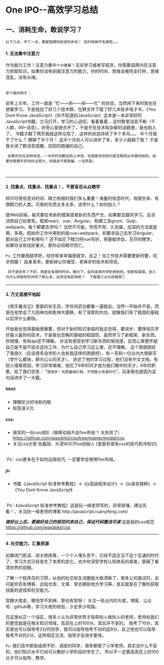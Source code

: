 # One IPO--高效学习总结
## 一、消耗生命，敢说学习？

 `以下几点，中了一点，都是阻碍你前进的步伐！ 及时改掉坏毛病吧。。。`
#### 1. 无法集中注意力
  作为脑力工作！注意力集中`十分重要`！无论学习或者写程序，你需要调用内在注意力抓取知识。如果你没有驯服注意力的能力，你的时间、思维会被完全打碎，思绪混乱，没有头绪。

  <br>`举个我的例子`：<br>

  前年上半年，工作一直是 "忙——闲——闲——忙" 的状态，当然闲下来时我也在想着学习，于是我加了好几个技术群，在群文件下载了好几本技术电子书，《You Dont Know JavaScript》（你不知道的JavaScript）这本是一本非常好的JavaScript书籍，立马打开，学习的心迫切，看着看着... 这时群里消息不断（千人群，99+消息），好奇心驱使点开了，于是乎在技术和杂聊的话题里，我也陷入了。 书籍才翻了两页我就这样沦陷了，这样的状态持续了半个多月。。。  半个月我干了什么？ 瞎聊了半个月！ 这半个月别人可以进步了多，多少人超越了我？ 于是我关闭了群消息提醒，拉回的跑偏的自己。

     如果你也在这种状态，一半的时间都在网上冲浪，也就是说你知识是互联网从外面供给的，如果你管理不好你的注意力，你就会不断跑偏，一无所获。
 <br>

---

#### 2. 找重点、找重点、找重点！，不要盲目从众瞎学

辨识可用信息对时间、精力有限的我们多么重要！海量的信息时代，有限生命、有限精力的人类。可用的东西太多太多。该学什么？如何投入？

就Web前端，每天都在有新的框架或者新的东西产生，如果都去跟风学习，会活活把自己给累死。框架react、vue、Angular，构建工具grunt、Gulp、webpack。每个都要去学吗？ 当然不可能，学而不用，久则废。加深的方法就是用、多用。假如你工作中用到的是vue+webpack，却要求自己去学习Angular，那对自己工作有用吗？ 还不如花下精力吧vue写好，把基础学会，无尽的瞎学，如果你没有找好重点，那你必将精尽而亡。

`Ps`: 工作要用就学好，给你带来幸福感就学，反之！当工作技术需要更新时要，咬牙把握！ 自身革命，更新掉让你难受、老掉牙的技术和项目。


     并不是学多了不好，而是在有限的时间、精力下，如何高效的学到用到的。倘若有疑惑，别人为什么同样的时间学了那么多，反而没有影响呢？  下面第三点为你解答👇

---

#### 3. 万丈高楼平地起
《倚天屠龙记》里面的张无忌，学任何武功都看一遍就会。当然一开始并不是，而是在他学会了九阳神功和乾坤大挪移，有了深厚的内功，就像我们有了稳固的基础以后学什么都快。

开始我也觉得基础很重要，但对于新的知识来临时我总觉得，要进步、要挣钱先学好最火最热的技术，于是我也忽略的基础的稳固性，虽然学习了新框架、新东西，但很慢、有些api还不理解。 并没有感受到学习新东西的愉悦感，反而心里更怀疑自己是不是不适合这份工作，为什么自己学习这么慢，还不理解。  这个困惑困扰了我很久（应该很多自学的人也有我这样的困惑吧），有一天和一位业内大佬聊天（学什么都快，群内公认的天才）， 讲述了他的学习过程，他们没有中文文档、有防火墙等原因，学习异常艰难，他花了6年时间才成为我们眼中的天才，6年的积累，给了我们忠告： "`想进步！先把基础打稳，不然跟上快餐时代`"，后来我也是因为这句话进步了一大截。

##### html:
* 理解区分好块和内联
* 标签语义化
##### css:
* 我写的一份css进阶（做移动端不会flex布局？ 太失败了） https://github.com/wasdokij/css/tree/master/modal/css
* 关注css大佬 张鑫旭、大漠W3CPlus创始人 (里面有很多css的技巧和冷知识)
<br>
`Ps`: css更多在于如何运用技巧, 一定要学会使用flex布局。


##### js:
* 书籍《JavaScript 标准参考教程》->《js高级程序设计》->《js语言精粹》->《You Dont Know JavaScript》
<br>
`Ps`: 《JavaScript 标准参考教程》这是阮一峰老师写的，非常易懂，建议先看！，关注阮一峰老师的博客 http://javascript.ruanyifeng.com/



***做好以上后，要做好自己的规范约束自己，保证代码整洁可读*** 这是我的css规范 https://github.com/wasdokij/css

---

#### 4. 社交能力，汇集资源
如果闭门死读、闭关修炼等，一个个人埋头苦干，已经不适合当下这个互通的时代了，学习方式已经发生了本质的变化，也许你深受学校认知体系的毒害，蒙蔽了看清世界的双眼。

了解一个程序员的习惯，从他的社交和生活圈就大致清晰了，很多公司面试时，会问是你否有博客、远程仓库、文章、常去哪些地方学习等，其实就是在了解你获取技能的途径和社交能力。

常跟大佬走，哪怕学不到神，那也有型呀！ 关注一些业内的大佬，博客、公众号、github等，学习大佬的经验，少走多少弯路。

在这里纠正一个误区，很多人认为非常优秀才指导别人做别人的老师，老师给我们的更觉就是在相关知识领域，高高在上的100分。其实并不是的。 我考了10分，其实我也可以指导考2分的同学，我可以指导他考不对的这8分，反之他也可以指导我考不对的2分，这样相互交流、指导才会进步更快。

 `Ps`: 我们高中那些成绩不好、调皮的同学，很多都做了小学老师。其实没什么不妥的，他们知识水平已经可以教好小学阶段的学生了。 所以不一定要高高在上的100分才可以指导、教学。


